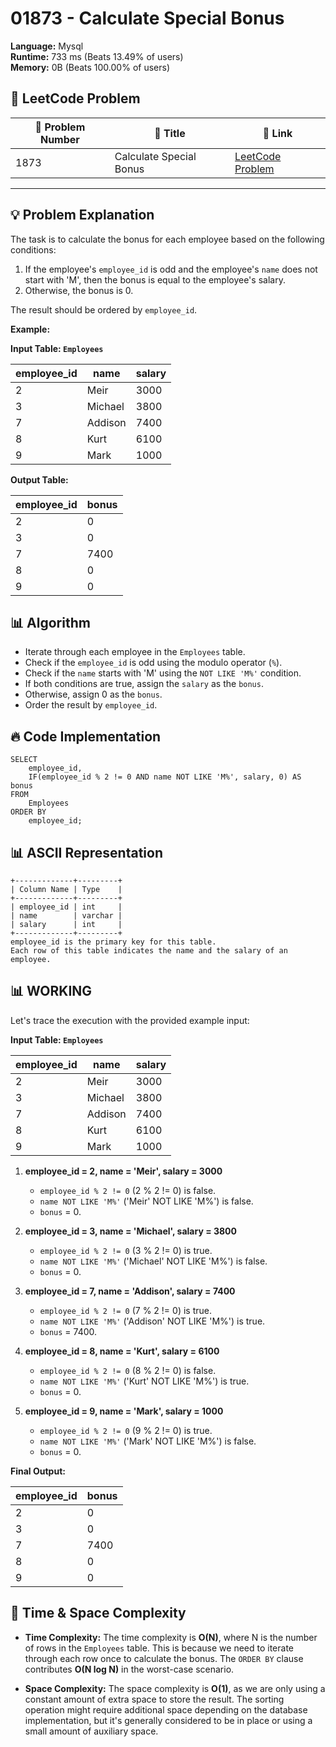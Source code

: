 # 01873 - Calculate Special Bonus
    
**Language:** Mysql  
**Runtime:** 733 ms (Beats 13.49% of users)  
**Memory:** 0B (Beats 100.00% of users)  

## 📝 **LeetCode Problem**
| 🔢 Problem Number | 📌 Title | 🔗 Link |
|------------------|--------------------------|--------------------------|
| 1873 | Calculate Special Bonus | [LeetCode Problem](https://leetcode.com/problems/calculate-special-bonus/) |

---

## 💡 **Problem Explanation**

The task is to calculate the bonus for each employee based on the following conditions:

1.  If the employee's `employee_id` is odd and the employee's `name` does not start with 'M', then the bonus is equal to the employee's salary.
2.  Otherwise, the bonus is 0.

The result should be ordered by `employee_id`.

**Example:**

**Input Table: `Employees`**

| employee_id | name      | salary |
|-------------|-----------|--------|
| 2           | Meir      | 3000   |
| 3           | Michael   | 3800   |
| 7           | Addison   | 7400   |
| 8           | Kurt      | 6100   |
| 9           | Mark      | 1000   |

**Output Table:**

| employee_id | bonus |
|-------------|-------|
| 2           | 0     |
| 3           | 0     |
| 7           | 7400  |
| 8           | 0     |
| 9           | 0     |

## 📊 **Algorithm**

*   Iterate through each employee in the `Employees` table.
*   Check if the `employee_id` is odd using the modulo operator (`%`).
*   Check if the `name` starts with 'M' using the `NOT LIKE 'M%'` condition.
*   If both conditions are true, assign the `salary` as the `bonus`.
*   Otherwise, assign 0 as the `bonus`.
*   Order the result by `employee_id`.

## 🔥 **Code Implementation**

```mysql
SELECT
    employee_id,
    IF(employee_id % 2 != 0 AND name NOT LIKE 'M%', salary, 0) AS bonus
FROM
    Employees
ORDER BY
    employee_id;
```

## 📊 **ASCII Representation**

```
+-------------+---------+
| Column Name | Type    |
+-------------+---------+
| employee_id | int     |
| name        | varchar |
| salary      | int     |
+-------------+---------+
employee_id is the primary key for this table.
Each row of this table indicates the name and the salary of an employee.
```

## 📊 **WORKING**

Let's trace the execution with the provided example input:

**Input Table: `Employees`**

| employee_id | name      | salary |
|-------------|-----------|--------|
| 2           | Meir      | 3000   |
| 3           | Michael   | 3800   |
| 7           | Addison   | 7400   |
| 8           | Kurt      | 6100   |
| 9           | Mark      | 1000   |

1.  **employee_id = 2, name = 'Meir', salary = 3000**

    *   `employee_id % 2 != 0` (2 % 2 != 0) is false.
    *   `name NOT LIKE 'M%'` ('Meir' NOT LIKE 'M%') is false.
    *   `bonus` = 0.
2.  **employee_id = 3, name = 'Michael', salary = 3800**

    *   `employee_id % 2 != 0` (3 % 2 != 0) is true.
    *   `name NOT LIKE 'M%'` ('Michael' NOT LIKE 'M%') is false.
    *   `bonus` = 0.
3.  **employee_id = 7, name = 'Addison', salary = 7400**

    *   `employee_id % 2 != 0` (7 % 2 != 0) is true.
    *   `name NOT LIKE 'M%'` ('Addison' NOT LIKE 'M%') is true.
    *   `bonus` = 7400.
4.  **employee_id = 8, name = 'Kurt', salary = 6100**

    *   `employee_id % 2 != 0` (8 % 2 != 0) is false.
    *   `name NOT LIKE 'M%'` ('Kurt' NOT LIKE 'M%') is true.
    *   `bonus` = 0.
5.  **employee_id = 9, name = 'Mark', salary = 1000**

    *   `employee_id % 2 != 0` (9 % 2 != 0) is true.
    *   `name NOT LIKE 'M%'` ('Mark' NOT LIKE 'M%') is false.
    *   `bonus` = 0.

**Final Output:**

| employee_id | bonus |
|-------------|-------|
| 2           | 0     |
| 3           | 0     |
| 7           | 7400  |
| 8           | 0     |
| 9           | 0     |

## 🚀 **Time & Space Complexity**

*   **Time Complexity:** The time complexity is **O(N)**, where N is the number of rows in the `Employees` table. This is because we need to iterate through each row once to calculate the bonus. The `ORDER BY` clause contributes **O(N log N)** in the worst-case scenario.

*   **Space Complexity:** The space complexity is **O(1)**, as we are only using a constant amount of extra space to store the result. The sorting operation might require additional space depending on the database implementation, but it's generally considered to be in place or using a small amount of auxiliary space.
    